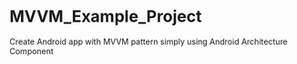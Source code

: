 # MVVM_Example_Project
Create Android app with MVVM pattern simply using Android Architecture Component
